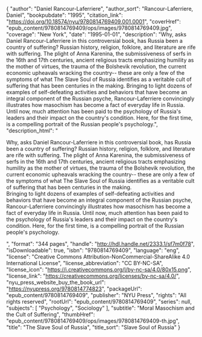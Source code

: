 {
  "author": "Daniel Rancour-Laferriere",
  "author_sort": "Rancour-Laferriere, Daniel",
  "bookpubdate": "1995",
  "citation_link": "https://doi.org/10.18574/nyu/9780814769409.001.0001",
  "coverHref": "epub_content/9780814769409/ops/images/9780814769409.jpg",
  "coverage": "New York",
  "date": "1995-01-01",
  "description": "Why, asks Daniel Rancour-Laferriere in this controversial book, has Russia been a country of suffering?  Russian history, religion, folklore, and literature are rife with suffering. The plight of Anna Karenina, the submissiveness of serfs in the 16th and 17th centuries, ancient religious tracts emphasizing humility as the mother of virtues, the trauma of the Bolshevik revolution, the current economic upheavals wracking the country-- these are only a few of the symptoms of what The Slave Soul of Russia identifies as a veritable cult of suffering that has been centuries in the making. Bringing to light dozens of examples of self-defeating activities and behaviors that have become an integral component of the Russian psyche, Rancour-Laferriere convincingly illustrates how masochism has become a fact of everyday life in Russia.  Until now, much attention has been paid to the psychology of Russia's leaders and their impact on the country's condition.  Here, for the first time, is a compelling portrait of the Russian people's psychology.",
  "description_html": "<p>Why, asks Daniel Rancour-Laferriere in this controversial book, has Russia been a country of suffering?  Russian history, religion, folklore, and literature are rife with suffering. The plight of Anna Karenina, the submissiveness of serfs in the 16th and 17th centuries, ancient religious tracts emphasizing humility as the mother of virtues, the trauma of the Bolshevik revolution, the current economic upheavals wracking the country-- these are only a few of the symptoms of what The Slave Soul of Russia identifies as a veritable cult of suffering that has been centuries in the making.<br> Bringing to light dozens of examples of self-defeating activities and behaviors that have become an integral component of the Russian psyche, Rancour-Laferriere convincingly illustrates how masochism has become a fact of everyday life in Russia.  Until now, much attention has been paid to the psychology of Russia's leaders and their impact on the country's condition.  Here, for the first time, is a compelling portrait of the Russian people's psychology.</p>",
  "format": "344 pages",
  "handle": "http://hdl.handle.net/2333.1/sf7m0f78",
  "isDownloadable": true,
  "isbn": "9780814769409",
  "language": "eng",
  "license": "Creative Commons Attribution-NonCommercial-ShareAlike 4.0 International License",
  "license_abbreviation": "CC BY-NC-SA",
  "license_icon": "https://i.creativecommons.org/l/by-nc-sa/4.0/80x15.png",
  "license_link": "https://creativecommons.org/licenses/by-nc-sa/4.0/",
  "nyu_press_website_buy_the_book_url": "https://nyupress.org/9780814774823",
  "packageUrl": "epub_content/9780814769409",
  "publisher": "NYU Press",
  "rights": "All rights reserved",
  "rootUrl": "epub_content/9780814769409",
  "series": null,
  "subjects": [
    "Psychology",
    "Sociology"
  ],
  "subtitle": "Moral Masochism and the Cult of Suffering",
  "thumbHref": "epub_content/9780814769409/ops/images/9780814769409-th.jpg",
  "title": "The Slave Soul of Russia",
  "title_sort": "Slave Soul of Russia"
}
